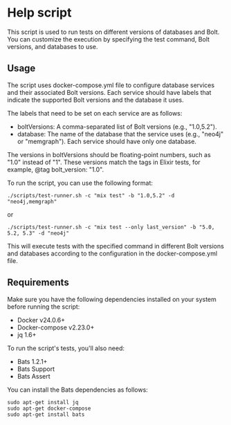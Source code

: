 # Help script

This script is used to run tests on different versions of databases and Bolt. You can customize the execution by specifying the test command, Bolt versions, and databases to use.

## Usage

The script uses docker-compose.yml file to configure database services and their associated Bolt versions. Each service should have labels that indicate the supported Bolt versions and the database it uses.

The labels that need to be set on each service are as follows:

- boltVersions: A comma-separated list of Bolt versions (e.g., "1.0,5.2").
- database: The name of the database that the service uses (e.g., "neo4j" or "memgraph"). Each service should have only one database.

The versions in boltVersions should be floating-point numbers, such as "1.0" instead of "1". These versions match the tags in Elixir tests, for example, @tag bolt_version: "1.0".

To run the script, you can use the following format:

```shell
./scripts/test-runner.sh -c "mix test" -b "1.0,5.2" -d "neo4j,memgraph"
```

or

```shell
./scripts/test-runner.sh -c "mix test --only last_version" -b "5.0, 5.2, 5.3" -d "neo4j"
```

This will execute tests with the specified command in different Bolt versions and databases according to the configuration in the docker-compose.yml file.

## Requirements
Make sure you have the following dependencies installed on your system before running the script:

- Docker v24.0.6+
- Docker-compose v2.23.0+
- jq 1.6+

To run the script's tests, you'll also need:

- Bats 1.2.1+
- Bats Support
- Bats Assert

You can install the Bats dependencies as follows:

```shell
sudo apt-get install jq
sudo apt-get docker-compose
sudo apt-get install bats
```
